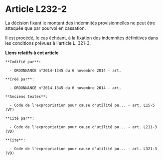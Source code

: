 # Article L232-2

La décision fixant le montant des indemnités provisionnelles ne peut être attaquée que par pourvoi en cassation.

Il est procédé, le cas échéant, à la fixation des indemnités définitives dans les conditions prévues à l'article L. 321-3.

**Liens relatifs à cet article**

	**Codifié par**:

	  - ORDONNANCE n°2014-1345 du 6 novembre 2014 - art.

	**Créé par**:

	  - ORDONNANCE n°2014-1345 du 6 novembre 2014 - art.

	**Anciens textes**:

	  - Code de l'expropriation pour cause d'utilité pu... - art. L15-5 (VT)

	**Cité par**:

	  - Code de l'expropriation pour cause d'utilité pu... - art. L211-3 (VD)

	**Cite**:

	  - Code de l'expropriation pour cause d'utilité pu... - art. L321-3 (VD)
